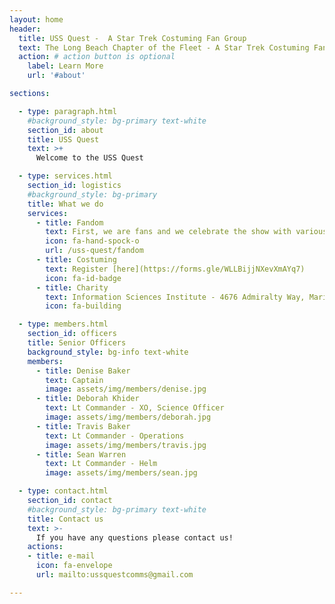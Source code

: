 ```yaml
---
layout: home
header:
  title: USS Quest -  A Star Trek Costuming Fan Group
  text: The Long Beach Chapter of the Fleet - A Star Trek Costuming Fan Group
  action: # action button is optional
    label: Learn More
    url: '#about'

sections:

  - type: paragraph.html
    #background_style: bg-primary text-white
    section_id: about
    title: USS Quest
    text: >+
      Welcome to the USS Quest

  - type: services.html
    section_id: logistics
    #background_style: bg-primary
    title: What we do 
    services:
      - title: Fandom
        text: First, we are fans and we celebrate the show with various events. See [our past events](uss-quest/fandom) 
        icon: fa-hand-spock-o
        url: /uss-quest/fandom
      - title: Costuming
        text: Register [here](https://forms.gle/WLLBijjNXevXmAYq7)
        icon: fa-id-badge
      - title: Charity
        text: Information Sciences Institute - 4676 Admiralty Way, Marina Del Rey, CA 90292
        icon: fa-building

  - type: members.html
    section_id: officers
    title: Senior Officers
    background_style: bg-info text-white
    members:
      - title: Denise Baker
        text: Captain
        image: assets/img/members/denise.jpg
      - title: Deborah Khider
        text: Lt Commander - XO, Science Officer
        image: assets/img/members/deborah.jpg
      - title: Travis Baker
        text: Lt Commander - Operations
        image: assets/img/members/travis.jpg
      - title: Sean Warren
        text: Lt Commander - Helm
        image: assets/img/members/sean.jpg

  - type: contact.html
    section_id: contact
    #background_style: bg-primary text-white
    title: Contact us
    text: >-
      If you have any questions please contact us!
    actions:
    - title: e-mail
      icon: fa-envelope
      url: mailto:ussquestcomms@gmail.com

---
```


